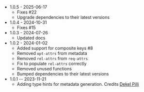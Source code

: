 * 1.0.5 - 2025-06-17
  - Fixes #22
  - Upgrade dependencies to their latest versions  
* 1.0.4 - 2024-10-31
  - Fixes #15
* 1.0.3 - 2024-07-26
  - Updated docs
* 1.0.2 - 2024-01-02
  - Added support for composite keys #8
  - Removed `opt-attrs` from metadata
  - Removed `rel-attrs` from `req-attrs`
  - Fix to populate `rel-attrs` correctly
  - Removed unused functions
  - Bumped dependencies to their latest versions 
* 1.0.1 -- 2023-11-21
  - Adding type hints for metadata generation. Credits [Dekel Pilli](https://github.com/tamizhvendan/honeyeql/pull/10)